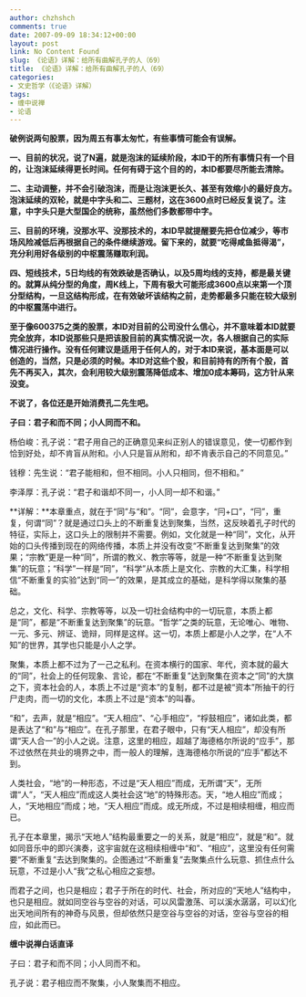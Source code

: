 ```yaml
---
author: chzhshch
comments: true
date: 2007-09-09 18:34:12+00:00
layout: post
link: No Content Found
slug: 《论语》详解：给所有曲解孔子的人（69）
title: 《论语》详解：给所有曲解孔子的人（69）
categories:
- 文史哲学（《论语》详解）
tags:
- 缠中说禅
- 论语
---
```


			

**破例说两句股票，因为周五有事太匆忙，有些事情可能会有误解。**

**一、目前的状况，说了N遍，就是泡沫的延续阶段，本ID干的所有事情只有一个目的，让泡沫延续得更长时间。任何有碍于这个目的的，本ID都要尽所能去清除。**

**二、主动调整，并不会引破泡沫，而是让泡沫更长久、甚至有效缩小的最好良方。泡沫延续的双轮，就是中字头和二、三题材，这在3600点时已经反复说了。注意，中字头只是大型国企的统称，虽然他们多数都带中字。**

**三、目前的环境，没那水平、没那技术的，本ID早就提醒要先把仓位减少，等市场风险减低后再根据自己的条件继续游戏。留下来的，就要“吃得咸鱼抵得渴”，充分利用好各级别的中枢震荡赚取利润。**

**四、短线技术，5日均线的有效跌破是否确认，以及5周均线的支持，都是最关键的。就算从纯分型的角度，周K线上，下周有极大可能形成3600点以来第一个顶分型结构，一旦这结构形成，在有效破坏该结构之前，走势都最多只能在较大级别的中枢震荡中进行。**

**至于像600375之类的股票，本ID对目前的公司没什么信心，并不意味着本ID就要完全放弃，本ID说那些只是把该股目前的真实情况说一次，各人根据自己的实际情况进行操作。没有任何建议是适用于任何人的，对于本ID来说，基本面是可以创造的，当然，只是必须的时候。本ID对这些个股，和目前持有的所有个股，首先不再买入，其次，会利用较大级别震荡降低成本、增加0成本筹码，这方针从来没变。**

**不说了，各位还是开始消费孔二先生吧。**

**子曰：君子和而不同；小人同而不和。**

杨伯峻：孔子说：“君子用自己的正确意见来纠正别人的错误意见，使一切都作到恰到好处，却不肯盲从附和。小人只是盲从附和，却不肯表示自己的不同意见。”

钱穆：先生说：“君子能相和，但不相同。小人只相同，但不相和。”

李泽厚：孔子说：“君子和谐却不同一，小人同一却不和谐。”

**详解：**本章重点，就在于“同”与“和”。“同”，会意字，“冃+口”，“冃”，重复，何谓“同”？就是通过口头上的不断重复达到聚集，当然，这反映着孔子时代的特征，实际上，这口头上的限制并不需要。例如，文化就是一种“同”，文化，从开始的口头传播到现在的网络传播，本质上并没有改变“不断重复达到聚集”的效果；“宗教”更是一种“同”，所谓的教义、教宗等等，就是一种“不断重复达到聚集”的玩意；“科学”一样是“同”，“科学”从本质上是文化、宗教的大汇集，科学相信“不断重复的实验”达到“同一”的效果，是其成立的基础，是科学得以聚集的基础。

总之，文化、科学、宗教等等，以及一切社会结构中的一切玩意，本质上都是“同”，都是“不断重复达到聚集”的玩意。“哲学”之类的玩意，无论唯心、唯物、一元、多元、辨证、诡辩，同样是这样。这一切，本质上都是小人之学，在“人不知”的世界，其学也只能是小人之学。

聚集，本质上都不过为了一己之私利。在资本横行的国家、年代，资本就的最大的“同”，社会上的任何现象、言论，都在“不断重复”达到聚集在资本之“同”的大旗之下，资本社会的人，本质上不过是“资本”的复制，都不过是被“资本”所抽干的行尸走肉，而一切的文化，本质上不过是“资本”的叫春。

“和”，去声，就是“相应”。“天人相应”、“心手相应”，“桴鼓相应”，诸如此类，都是表达了“和”与“相应”。在孔子那里，在君子眼中，只有“天人相应”，却没有所谓“天人合一”的小人之说。注意，这里的相应，超越了海德格尔所说的“应手”，那不过依然在共业的境界之中，而一般人的理解，连海德格尔所说的“应手”都达不到。

人类社会，“地”的一种形态，不过是“天人相应”而成，无所谓“天”，无所谓“人”，“天人相应”而成这人类社会这“地”的特殊形态。天，“地人相应”而成；人，“天地相应”而成；地，“天人相应”而成。成无所成，不过是相续相缠，相应而已。

孔子在本章里，揭示“天地人”结构最重要之一的关系，就是“相应”，就是“和”。就如同音乐中的即兴演奏，这宇宙就在这相续相缠中“和”、“相应”，这里没有任何需要“不断重复”去达到聚集的。企图通过“不断重复”去聚集点什么玩意、抓住点什么玩意，不过是小人“我”之私心相应之妄想。

而君子之间，也只是相应；君子于所在的时代、社会，所对应的“天地人”结构中，也只是相应。就如同空谷与空谷的对话，可以风雷激荡、可以溪水潺潺，可以幻化出天地间所有的神奇与风景，但却依然只是空谷与空谷的对话，空谷与空谷的相应，如此而已。

**缠中说禅白话直译**

子曰：君子和而不同；小人同而不和。

孔子说：君子相应而不聚集，小人聚集而不相应。
